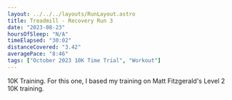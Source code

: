 ```yaml
---
layout: ../../../layouts/RunLayout.astro
title: Treadmill - Recovery Run 3
date: "2023-08-23"
hoursOfSleep: "N/A"
timeElapsed: "30:02"
distanceCovered: "3.42"
averagePace: "8:46"
tags: ["October 2023 10K Time Trial", "Workout"]
---
```


10K Training. For this one, I based my training on Matt Fitzgerald's Level 2 10K training.

